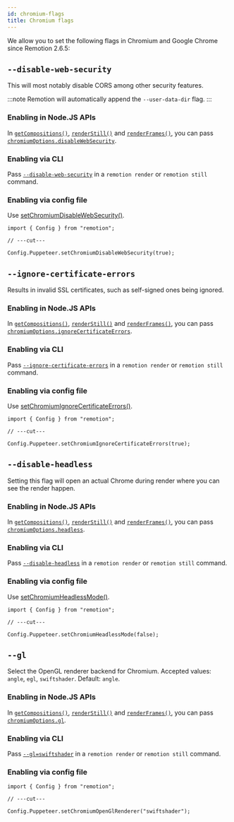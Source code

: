 ```yaml
---
id: chromium-flags
title: Chromium flags
---
```


We allow you to set the following flags in Chromium and Google Chrome since Remotion 2.6.5:

## `--disable-web-security`

This will most notably disable CORS among other security features.

:::note
Remotion will automatically append the `--user-data-dir` flag.
:::

### Enabling in Node.JS APIs

<!-- TODO: Adapt for lambda -->

In [`getCompositions()`](/docs/get-compositions), [`renderStill()`](/docs/render-still) and [`renderFrames()`](/docs/render-frames), you can pass [`chromiumOptions.disableWebSecurity`](/docs/render-still#disablewebsecurity).

### Enabling via CLI

Pass [`--disable-web-security`](/docs/cli#--disable-web-security) in a `remotion render` or `remotion still` command.

### Enabling via config file

Use [setChromiumDisableWebSecurity()](/docs/config#setchromiumdisablewebsecurity).

```tsx twoslash
import { Config } from "remotion";

// ---cut---

Config.Puppeteer.setChromiumDisableWebSecurity(true);
```

## `--ignore-certificate-errors`

Results in invalid SSL certificates, such as self-signed ones being ignored.

### Enabling in Node.JS APIs

In [`getCompositions()`](/docs/get-compositions), [`renderStill()`](/docs/render-still) and [`renderFrames()`](/docs/render-frames), you can pass [`chromiumOptions.ignoreCertificateErrors`](/docs/render-still#ignorecertificateerrors).

### Enabling via CLI

Pass [`--ignore-certificate-errors`](/docs/cli#--ignore-certificate-errors) in a `remotion render` or `remotion still` command.

### Enabling via config file

Use [setChromiumIgnoreCertificateErrors()](/docs/config#setchromiumignorecertificateerrors).

```tsx twoslash
import { Config } from "remotion";

// ---cut---

Config.Puppeteer.setChromiumIgnoreCertificateErrors(true);
```

## `--disable-headless`

Setting this flag will open an actual Chrome during render where you can see the render happen.

### Enabling in Node.JS APIs

In [`getCompositions()`](/docs/get-compositions), [`renderStill()`](/docs/render-still) and [`renderFrames()`](/docs/render-frames), you can pass [`chromiumOptions.headless`](/docs/render-still#headless).

### Enabling via CLI

Pass [`--disable-headless`](/docs/cli#--disable-headless) in a `remotion render` or `remotion still` command.

### Enabling via config file

Use [setChromiumHeadlessMode()](/docs/config#setchromiumheadlessmode).

```tsx twoslash
import { Config } from "remotion";

// ---cut---

Config.Puppeteer.setChromiumHeadlessMode(false);
```

## `--gl`

<!-- TODO: Update for lambda -->

Select the OpenGL renderer backend for Chromium. Accepted values: `angle`, `egl`, `swiftshader`. Default: `angle`.

### Enabling in Node.JS APIs

In [`getCompositions()`](/docs/get-compositions), [`renderStill()`](/docs/render-still) and [`renderFrames()`](/docs/render-frames), you can pass [`chromiumOptions.gl`](/docs/render-still#gl).

### Enabling via CLI

Pass [`--gl=swiftshader`](/docs/cli#gl) in a `remotion render` or `remotion still` command.

### Enabling via config file

```tsx twoslash
import { Config } from "remotion";

// ---cut---

Config.Puppeteer.setChromiumOpenGlRenderer("swiftshader");
```
